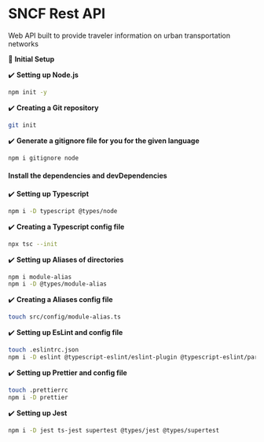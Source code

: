 # SNCF Rest API

Web API built to provide traveler information on urban transportation networks

:open_book: **Initial Setup**

:heavy_check_mark: **Setting up Node.js**

```sh
npm init -y
```

:heavy_check_mark: **Creating a Git repository**

```sh
git init
```

:heavy_check_mark: **Generate a gitignore file for you for the given language**

```sh
npm i gitignore node
```

#### Install the dependencies and devDependencies

:heavy_check_mark: **Setting up Typescript**

```sh
npm i -D typescript @types/node
```

:heavy_check_mark: **Creating a Typescript config file**

```sh
npx tsc --init
```

:heavy_check_mark: **Setting up Aliases of directories**

```sh
npm i module-alias
npm i -D @types/module-alias
```

:heavy_check_mark: **Creating a Aliases config file**

```sh	
touch src/config/module-alias.ts
```

:heavy_check_mark: **Setting up EsLint and config file**

```sh
touch .eslintrc.json
npm i -D eslint @typescript-eslint/eslint-plugin @typescript-eslint/parser 
```

:heavy_check_mark: **Setting up Prettier and config file**

```sh
touch .prettierrc
npm i -D prettier 
```

:heavy_check_mark: **Setting up Jest**

```sh
npm i -D jest ts-jest supertest @types/jest @types/supertest
```

